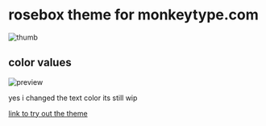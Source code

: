 # rosebox theme for monkeytype.com

![thumb](https://cdn.discordapp.com/attachments/704792091955429426/772495300278616074/Screenshot_2020_11.01_1720.png)  
  
## color values
![preview](https://cdn.discordapp.com/attachments/704792091955429426/772494758885982248/Screenshot_2020_11.01_1716.png)

yes i changed the text color its still wip

[link to try out the theme](https://monkeytype.com?customTheme=%23242425%2C%23a57562%2C%23a57562%2C%23505b5e%2C%23ccc2b1%2C%237e2a2a%2C%23771d1d%2C%23ca4754%2C%237e2a33)
